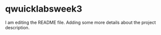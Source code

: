 # qwuicklabsweek3
I am editing the README file. Adding some more details about the project description.
